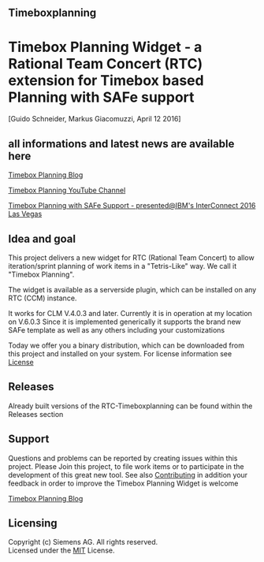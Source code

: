 ## Timeboxplanning

# Timebox Planning Widget - a Rational Team Concert (RTC) extension for Timebox based Planning with SAFe support
[Guido Schneider, Markus Giacomuzzi, April 12 2016]


## all informations and latest news are available here
[Timebox Planning Blog](https://timeboxplanning.wordpress.com/)

[Timebox Planning YouTube Channel](https://www.youtube.com/channel/UCcvclkdfdmOS6AuR62bZ_PA)

[Timebox Planning with SAFe Support - presented@IBM's InterConnect 2016 Las Vegas](https://www.slideshare.net/MarkusGiacomuzzi/timebox-planning-with-safe-support-presentedibms-interconnect-2016-las-vegas)

## Idea and goal
This project delivers a new widget for RTC (Rational Team Concert) to allow iteration/sprint planning of work items in a "Tetris-Like" way. 
We call it "Timebox Planning".

The widget is available as a serverside plugin, which can be installed on any RTC (CCM) instance.

It works for CLM V.4.0.3 and later. Currently it is in operation at my location on V.6.0.3
Since it is implemented generically it supports the brand new SAFe template as well as any others including your customizations

Today we offer you a binary distribution, which can be downloaded from this project and installed on your system. For license information see [License](LICENSE.md#license)

## Releases
Already built versions of the RTC-Timeboxplanning can be found within the Releases section

## Support
Questions and problems can be reported by creating issues within this project. 
Please Join this project, to file work items or to participate in the development of this great new tool.
See also [Contributing](CONTRIBUTING.md#contributing)
in addition your feedback in order to improve the Timebox Planning Widget is welcome

[Timebox Planning Blog](https://timeboxplanning.wordpress.com/)

## Licensing
Copyright (c) Siemens AG. All rights reserved.<br>
Licensed under the [MIT](https://github.com/jazz-community/rtc-timeboxplanning/blob/master/LICENSE) License.

